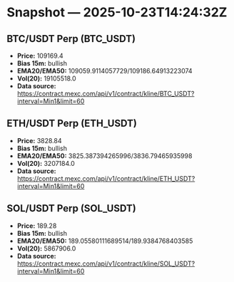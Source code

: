# Snapshot — 2025-10-23T14:24:32Z

## BTC/USDT Perp (BTC_USDT)
- **Price:** 109169.4
- **Bias 15m:** bullish
- **EMA20/EMA50:** 109059.9114057729/109186.64913223074
- **Vol(20):** 19105518.0
- **Data source:** https://contract.mexc.com/api/v1/contract/kline/BTC_USDT?interval=Min1&limit=60

## ETH/USDT Perp (ETH_USDT)
- **Price:** 3828.84
- **Bias 15m:** bullish
- **EMA20/EMA50:** 3825.387394265996/3836.79465935998
- **Vol(20):** 3207184.0
- **Data source:** https://contract.mexc.com/api/v1/contract/kline/ETH_USDT?interval=Min1&limit=60

## SOL/USDT Perp (SOL_USDT)
- **Price:** 189.28
- **Bias 15m:** bullish
- **EMA20/EMA50:** 189.05580111689514/189.9384768403585
- **Vol(20):** 5867906.0
- **Data source:** https://contract.mexc.com/api/v1/contract/kline/SOL_USDT?interval=Min1&limit=60
